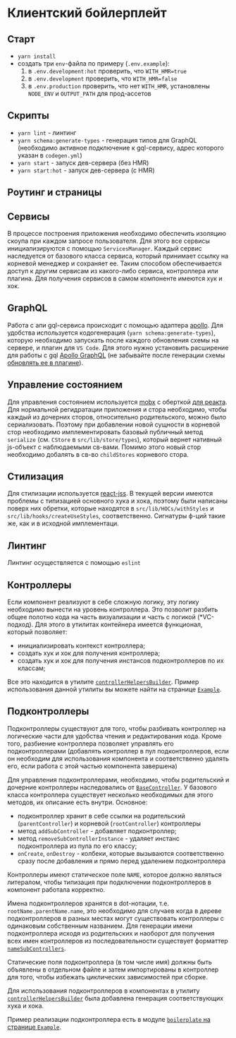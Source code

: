# Клиентский бойлерплейт

## Старт

- `yarn install`
- создать три `env`-файла по примеру (`.env.example`):
   1) в `.env.development:hot` проверить, что `WITH_HMR=true`
   2) в `.env.development` проверить, что `WITH_HMR=false`
   3) в `.env.production` проверить, что нет `WITH_HMR`, установлены `NODE_ENV` и `OUTPUT_PATH` для прод-ассетов

## Скрипты
- `yarn lint` - линтинг
- `yarn schema:generate-types` - генерация типов для GraphQL (необходимо активное подключение к gql-сервису, адрес которого указан в `codegen.yml`)
- `yarn start` - запуск дев-сервера (без HMR)
- `yarn start:hot` - запуск дев-сервера (с HMR)

## Роутинг и страницы

## Сервисы

В процессе построения приложения необходимо обеспечить изоляцию скоупа при каждом запросе пользователя. Для этого все сервисы инициализируются с помощью `ServicesManager`. Каждый сервис наследуется от базового класса сервиса, который принимает ссылку на корневой менеджер и сохраняет ее. Таким способом обеспечивается доступ к другим сервисам из какого-либо сервиса, контроллера или плагина. Для получения сервисов в самом компоненте имеются хук и хок.

## GraphQL

Работа с апи gql-сервиса происходит с помощью адаптера [apollo](https://www.apollographql.com/docs/react/). Для удобства используется кодогенерация (`yarn schema:generate-types`), которую необходимо запускать после каждого обновления схемы на сервере, и плагин для `VS Code`. Для этого нужно установить расширение для работы с gql [Apollo GraphQL](https://marketplace.visualstudio.com/items?itemName=apollographql.vscode-apollo) (не забывайте после генерации схемы [обновлять ее в плагине](https://github.com/apollographql/apollo-tooling/tree/master/packages/vscode-apollo#troubleshooting)).

## Управление состоянием

Для управления состоянием используется [mobx](https://mobx.js.org/README.html) с оберткой [для реакта](https://github.com/mobxjs/mobx-react). Для нормальной регидратации приложения и стора необходимо, чтобы каждый из дочерних сторов, относительно родительского, можно было сериализовать. Поэтому при добавлении новой сущности в корневой стор необходимо имплементировать базовый публичный метод `serialize` (см. `CStore` в `src/lib/store/types`), который вернет нативный js-объект с наблюдаемыми св-вами. Помимо этого новый стор необходимо добалять в св-во `childStores` корневого стора.

## Стилизация

Для стилизации используется [react-jss](https://cssinjs.org/react-jss/?v=v10.0.4). В текущей версии имеются проблемы с типизацией основного хука и хока, поэтому были написаны поверх них обретки, которые находятся в `src/lib/HOCs/withStyles` и `src/lib/hooks/createUseStyles`, соответственно. Сигнатуры ф-ций такие же, как и в исходной имплементаци.

## Линтинг

Линтинг осуществляется с помощью `eslint`


## Контроллеры

Если компонент реализуют в себе сложную логику, эту логику необходимо вынести на уровень контроллера. Это позволит разбить общее полотно кода на часть визуализации и часть с логикой (\*VC-подход). Для этого в утилитах контейнера имеется функционал, который позволяет:

- инициализировать контекст контроллера;
- создать хук и хок для получения контроллера;
- создать хук и хок для получения инстансов подконтроллеров по их классам;

Все это находится в утилите [`controllerHelpersBuilder`](modules/container/src/lib/utils/controllerHelpersBuilder/index.ts). Пример использования данной утилиты вы можете найти на странице [`Example`](src/containers/ExamplePage/index.tsx).

## Подконтроллеры

Подконтроллеры существуют для того, чтобы разбивать контроллер на логические части для удобства чтения и редактирования кода. Кроме того, разбиение контроллера позволяет управлять его подконтроллерами (добавлять контроллер в пул подконтроллеров, если он необходим для использования компонента и соответственно удалять его, если работа с этой частью компонента завершена)

Для управления подконтроллерами, необходимо, чтобы родительский и дочерние контроллеры наследовались от [`BaseController`](src/lib/controller/base.ts). У базового класса контроллера существует несколько необходимых для этого методов, их описание есть внутри. Основное:

- подконтроллер хранит в себе ссылки на родительский (`parentController`) и корневой (`rootController`) контроллеры
- метод `addSubController` - добавляет подконтроллер;
- метод `removeSubControllerInstance` - удаляет инстанс подконтроллера из пула по его классу;
- `onCreate`, `onDestroy` - колбеки, которые вызываются соответственно сразу после добавления и прямо перед удалением подконтроллера

Контроллеры имеют статическое поле `NAME`, которое должно являться литералом, чтобы типизация при подключении подконтроллеров в компонент работала корректно.

Имена подконтроллеров хранятся в dot-нотации, т.е. `rootName.parentName.name`, это необходимо для случаев когда в дереве подконтроллеров в разных местах могут существовать контроллеры с одинаковым собственным названием. Для генерации имени подконтроллера исходя из родительских и наоборот для получения всех имен контроллеров из последовательности существует форматтер [`nameSubControllers`](src/lib/utils/formatters/nameSubControllers.ts).

Статические поля подконтроллера (в том числе имя) должны быть объявлены в отдельном файле и затем импортированы в контроллер для того, чтобы избежать циклических зависимостей при сборке.

Для использования подконтроллеров в компонентах в утилиту [`controllerHelpersBuilder`](src/lib/utils/controllerHelpersBuilder/index.ts) была добавлена генерация соответствующих хука и хока.

Пример реализации подконтроллера есть в модуле [`boilerplate` на странице `Example`](src/containers/ExamplePage/index.tsx).
